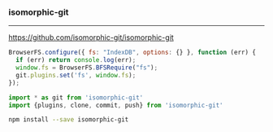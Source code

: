 ### isomorphic-git
---
https://github.com/isomorphic-git/isomorphic-git

```js
BrowserFS.configure({ fs: "IndexDB", options: {} }, function (err) {
  if (err) return console.log(err);
  window.fs = BrowserFS.BFSRequire("fs");
  git.plugins.set('fs', window.fs);
});

import * as git from 'isomorphic-git'
import {plugins, clone, commit, push} from 'isomorphic-git'
```

```sh
npm install --save isomorphic-git
```

```
```




